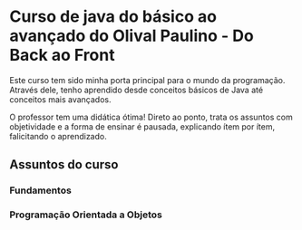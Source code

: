 # Curso de java do básico ao avançado do Olival Paulino - Do Back ao Front

Este curso tem sido minha porta principal para o mundo da programação. Através dele,
tenho aprendido desde conceitos básicos de Java até conceitos mais avançados.

O professor tem uma didática ótima! Direto ao ponto, trata os assuntos com objetividade
e a forma de ensinar é pausada, explicando ítem por ítem, falicitando o aprendizado.

## Assuntos do curso

### Fundamentos



### Programação Orientada a Objetos



